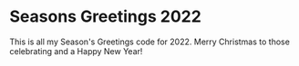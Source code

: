 # Seasons Greetings 2022
This is all my Season's Greetings code for 2022. Merry Christmas to those celebrating and a Happy New Year!
